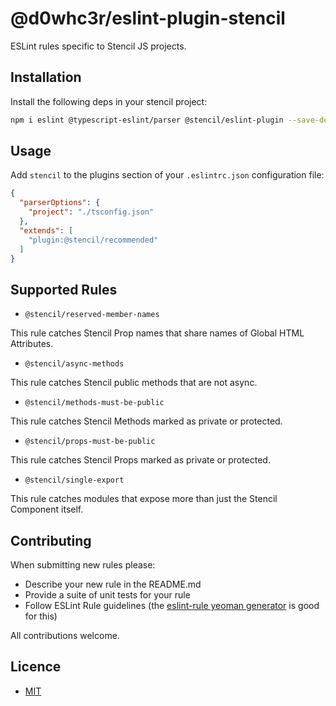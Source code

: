 # @d0whc3r/eslint-plugin-stencil

ESLint rules specific to Stencil JS projects.

## Installation

Install the following deps in your stencil project:

```bash
npm i eslint @typescript-eslint/parser @stencil/eslint-plugin --save-dev
```


## Usage

Add `stencil` to the plugins section of your `.eslintrc.json` configuration file:

```json
{
  "parserOptions": {
    "project": "./tsconfig.json"
  },
  "extends": [
    "plugin:@stencil/recommended"
  ]
}
```

## Supported Rules

- `@stencil/reserved-member-names`

This rule catches Stencil Prop names that share names of Global HTML Attributes.

- `@stencil/async-methods`

This rule catches Stencil public methods that are not async.

- `@stencil/methods-must-be-public`

This rule catches Stencil Methods marked as private or protected.

- `@stencil/props-must-be-public`

This rule catches Stencil Props marked as private or protected.

- `@stencil/single-export`

This rule catches modules that expose more than just the Stencil Component itself.

## Contributing

When submitting new rules please:
- Describe your new rule in the README.md
- Provide a suite of unit tests for your rule
- Follow ESLint Rule guidelines (the [eslint-rule yeoman generator](https://github.com/eslint/generator-eslint) is good for this)

All contributions welcome.

## Licence

- [MIT](https://raw.githubusercontent.com/ionic-team/stencil/master/LICENSE)
